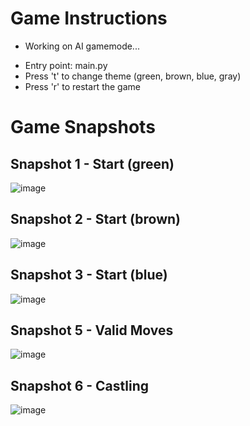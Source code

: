 # Game Instructions

* Working on AI gamemode...

- Entry point: main.py
- Press 't' to change theme (green, brown, blue, gray)
- Press 'r' to restart the game

# Game Snapshots

## Snapshot 1 - Start (green)
![image](https://github.com/kacdro/Chess-Game/assets/100469610/c5c7d6ea-92ee-4aa4-afd9-d7f449f8d930)


## Snapshot 2 - Start (brown)
![image](https://github.com/kacdro/Chess-Game/assets/100469610/a524d5e0-f1d4-46aa-90de-bf05422d9b61)

## Snapshot 3 - Start (blue)
![image](https://github.com/kacdro/Chess-Game/assets/100469610/edb25e99-57ee-4ab7-a8cc-e93210db9320)

## Snapshot 5 - Valid Moves
![image](https://github.com/kacdro/Chess-Game/assets/100469610/3b950850-1ffa-4601-a8f8-b779c7538a2d)

## Snapshot 6 - Castling
![image](https://github.com/kacdro/Chess-Game/assets/100469610/0b0eed74-4419-4bbf-b4d7-82df162642f2)

